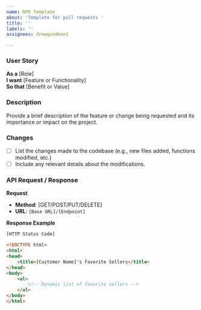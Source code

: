 ```yaml
---
name: NPO Template
about: 'Template for pull requests '
title: ''
labels: ''
assignees: drewgoodman1

---
```


### User Story

**As a** [Role]  
**I want** [Feature or Functionality]  
**So that** [Benefit or Value]

### Description

Provide a brief description of the feature or change being requested and its importance or impact on the project.

### Changes

- [ ] List the changes made to the codebase (e.g., new files added, functions modified, etc.)
- [ ] Include any relevant details about the modifications.

### API Request / Response

**Request**  
- **Method**: [GET/POST/PUT/DELETE]  
- **URL**: `[Base URL]/[Endpoint]`  

**Response Example**  
```html
[HTTP Status Code]

<!DOCTYPE html>
<html>
<head>
    <title>[Customer Name]'s Favorite Sellers</title>
</head>
<body>
    <ul>
        <!-- Dynamic list of favorite sellers -->
    </ul>
</body>
</html>
